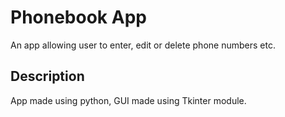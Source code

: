 # Phonebook App

 An app allowing user to enter, edit or delete phone numbers etc. 
 
 ## Description
 
 App made using python, GUI made using Tkinter module. 
